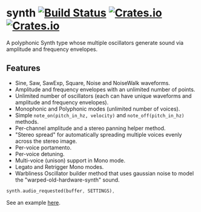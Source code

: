 # synth [![Build Status](https://travis-ci.org/RustAudio/synth.svg?branch=master)](https://travis-ci.org/RustAudio/synth) [![Crates.io](https://img.shields.io/crates/v/synth.svg)](https://crates.io/crates/synth) [![Crates.io](https://img.shields.io/crates/l/synth.svg)](https://github.com/RustAudio/synth/blob/master/LICENSE)


A polyphonic Synth type whose multiple oscillators generate sound via amplitude and frequency envelopes.

Features
--------

- Sine, Saw, SawExp, Square, Noise and NoiseWalk waveforms.
- Amplitude and frequency envelopes with an unlimited number of points.
- Unlimited number of oscillators (each can have unique waveforms and amplitude and frequency envelopes).
- Monophonic and Polyphonic modes (unlimited number of voices).
- Simple `note_on(pitch_in_hz, velocity)` and `note_off(pitch_in_hz)` methods.
- Per-channel amplitude and a stereo panning helper method.
- "Stereo spread" for automatically spreading multiple voices evenly across the stereo image.
- Per-voice portamento.
- Per-voice detuning.
- Multi-voice (unison) support in Mono mode.
- Legato and Retrigger Mono modes.
- Warbliness Oscillator builder method that uses gaussian noise to model the "warped-old-hardware-synth" sound.

```Rust
synth.audio_requested(buffer, SETTINGS),
```

See an example [here](https://github.com/RustAudio/synth/blob/master/examples/test.rs).
